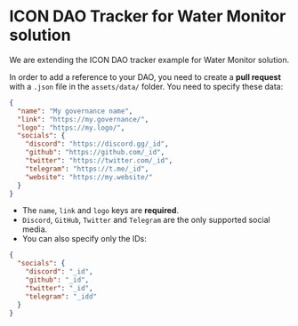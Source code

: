 # ICON DAO Tracker for Water Monitor solution

We are extending the ICON DAO tracker example for Water Monitor solution.


In order to add a reference to your DAO, you need to create a **pull request** with a `.json` file in the `assets/data/` folder. You need to specify these data:

```json
{
  "name": "My governance name",
  "link": "https://my.governance/",
  "logo": "https://my.logo/",
  "socials": {
    "discord": "https://discord.gg/_id",
    "github": "https://github.com/_id",
    "twitter": "https://twitter.com/_id",
    "telegram": "https://t.me/_id",
    "website": "https://my.website/"
  }
}
```

* The `name`, `link` and `logo` keys are **required**.
* `Discord`, `GitHub`, `Twitter` and `Telegram` are the only supported social media.
* You can also specify only the IDs:
```json
{
  "socials": {
    "discord": "_id",
    "github": "_id",
    "twitter": "_id",
    "telegram": "_idd"
  }
}
```
